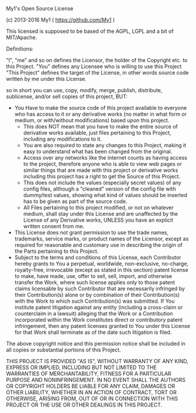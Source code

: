 My1's Open Source License

(c) 2013-2016 My1 ( https://github.com/My1 )

This licensed is supposed to be based of the AGPL, LGPL and a bit of MIT/Apache.

Definitions:

"I", "me" and so on defines the Licensor, the holder of the Copyright etc. to this Project.
"You" defines any Licensee who is willing to use this Project
"This Project" defines the target of the License, in other words source code written by me under this License.

so in short you can  use, copy, modify, merge, publish, distribute, sublicense, and/or sell copies of this project, BUT:

* You Have to make the source code of this project available to everyone 
    who has access to it or any derivative works (no matter in what form or medium, or with/without modifications)
    based upon this project.
  * This does NOT mean that you have to make the entire source of derivative works available, 
    just files pertaining to this Project, including any modifications to it.
  * You are also required to state any changes to this Project,
    making it easy to understand what has been changed from the original.
  * Access over any networks like the internet counts as having access to the project, 
    therefore anyone who is able to view web pages or similar things that are made with this project 
    or derivative works including this project has a right to get the Source of this Project.
  * This does not include the values (especially secret values) of any config files, 
    although a "cleaned" version of the config file with dummy/test values, 
    showing what kind of values should be inserted has to be given as part of the source code.
  * All Files pertaining to this project modified, or not on whatever medium, shall stay under 
    this License and are unaffected by the License of any Derivative works, 
    UNLESS you have an explicit written consent from me.
* This License does not grant permission to use the trade
      names, trademarks, service marks, or product names of the Licensor,
      except as required for reasonable and customary use in describing the
      origin of the Parts pertaining to this Project.
* Subject to the terms and conditions of
      this License, each Contributor hereby grants to You a perpetual,
      worldwide, non-exclusive, no-charge, royalty-free, irrevocable
      (except as stated in this section) patent license to make, have made,
      use, offer to sell, sell, import, and otherwise transfer the Work,
      where such license applies only to those patent claims licensable
      by such Contributor that are necessarily infringed by their
      Contribution(s) alone or by combination of their Contribution(s)
      with the Work to which such Contribution(s) was submitted. If You
      institute patent litigation against any entity (including a
      cross-claim or counterclaim in a lawsuit) alleging that the Work
      or a Contribution incorporated within the Work constitutes direct
      or contributory patent infringement, then any patent licenses
      granted to You under this License for that Work shall terminate
      as of the date such litigation is filed.


The above copyright notice and this permission notice shall be included in all
copies or substantial portions of this Project.

THIS PROJECT IS PROVIDED "AS IS", WITHOUT WARRANTY OF ANY KIND, EXPRESS OR
IMPLIED, INCLUDING BUT NOT LIMITED TO THE WARRANTIES OF MERCHANTABILITY,
FITNESS FOR A PARTICULAR PURPOSE AND NONINFRINGEMENT. IN NO EVENT SHALL THE
AUTHORS OR COPYRIGHT HOLDERS BE LIABLE FOR ANY CLAIM, DAMAGES OR OTHER
LIABILITY, WHETHER IN AN ACTION OF CONTRACT, TORT OR OTHERWISE, ARISING FROM,
OUT OF OR IN CONNECTION WITH THIS PROJECT OR THE USE OR OTHER DEALINGS IN 
THIS PROJECT.
